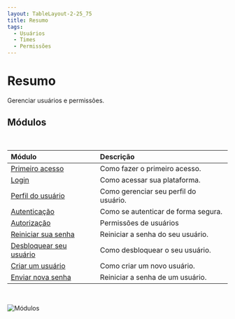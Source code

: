```yaml
---
layout: TableLayout-2-25_75
title: Resumo
tags:
  - Usuários
  - Times
  - Permissões
---
```

# Resumo

Gerenciar usuários e permissões.

## Módulos
<br>

| Módulo | Descrição |
| :--- | :--- |
| [Primeiro acesso](first_access/) | Como fazer o primeiro acesso. |
| [Login](login/) | Como acessar sua plataforma. |
| [Perfil do usuário](profile/) | Como gerenciar seu perfil do usuário. |
| [Autenticação](authentication/) | Como se autenticar de forma segura. |
| [Autorização](authorization/) | Permissões de usuários |
| [Reiniciar sua senha](reset_password/) | Reiniciar a senha do seu usuário. |
| [Desbloquear seu usuário](unlock_account/) | Como desbloquear o seu usuário. |
| [Criar um usuário](create_user/) | Como criar um novo usuário. |
| [Enviar nova senha](send_password/) | Reiniciar a senha de um usuário. |
<br>

   ![Módulos](https://cdn.phishx.io/phishx-docs/images/phishx_settings_users_menu_01.webp)
